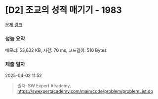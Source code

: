 # [D2] 조교의 성적 매기기 - 1983 

[문제 링크](https://swexpertacademy.com/main/code/problem/problemDetail.do?contestProbId=AV5PwGK6AcIDFAUq) 

### 성능 요약

메모리: 53,632 KB, 시간: 70 ms, 코드길이: 510 Bytes

### 제출 일자

2025-04-02 11:52



> 출처: SW Expert Academy, https://swexpertacademy.com/main/code/problem/problemList.do
